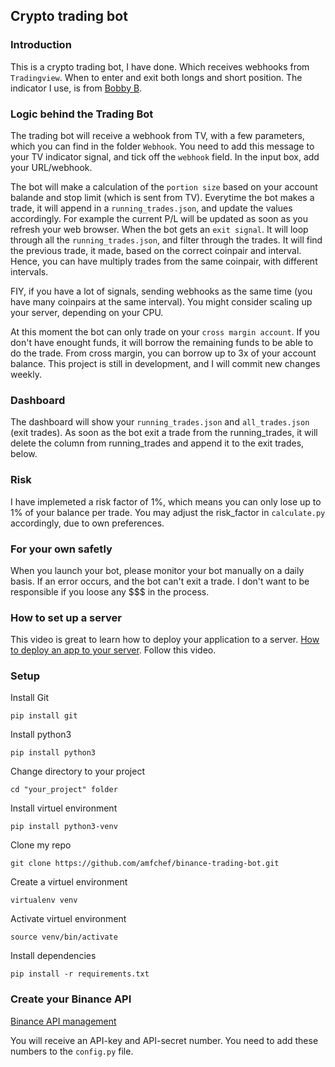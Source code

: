 ## Crypto trading bot

### Introduction
This is a crypto trading bot, I have done. Which receives webhooks from `Tradingview`.
When to enter and exit both longs and short position. The indicator I use, is from
[Bobby B](https://www.youtube.com/channel/UCs6gG84TWU2M4YqzdjoM0tQ).

### Logic behind the Trading Bot
The trading bot will receive a webhook from TV, with a few parameters, which you can find in the folder `Webhook`. 
You need to add this message to your TV indicator signal, and tick off the `webhook` field. In the input box, 
add your URL/webhook.

The bot will make a calculation of the `portion size` based on your account balande and stop limit (which is sent from TV).
Everytime the bot makes a trade, it will append in a `running_trades.json`, and update the values accordingly.
For example the current P/L will be updated as soon as you refresh your web browser.
When the bot gets an `exit signal`. It will loop through all the `running_trades.json`, and filter through the trades.
It will find the previous trade, it made, based on the correct coinpair and interval.
Hence, you can have multiply trades from the same coinpair, with different intervals.

FIY, if you have a lot of signals, sending webhooks as the same time (you have many coinpairs at the same interval).
You might consider scaling up your server, depending on your CPU.

At this moment the bot can only trade on your `cross margin account`. If you don't have enought funds, it will borrow 
the remaining funds to be able to do the trade. From cross margin, you can borrow up to 3x of your account balance.
This project is still in development, and I will commit new changes weekly.

### Dashboard
The dashboard will show your `running_trades.json` and `all_trades.json` (exit trades). As soon as the bot exit
a trade from the running_trades, it will delete the column from running_trades and append it to the exit trades, below.

### Risk
I have implemeted a risk factor of 1%, which means you can only lose up to 1% of your balance per trade. You may adjust
the risk_factor in `calculate.py` accordingly, due to own preferences.

### For your own safetly
When you launch your bot, please monitor your bot manually on a daily basis. If an error occurs, and the bot can't exit a trade. 
I don't want to be responsible if you loose any $$$ in the process.

### How to set up a server
This video is great to learn how to deploy your application to a server.
[How to deploy an app to your server](https://www.youtube.com/watch?v=goToXTC96Co).
Follow this video.


### Setup

Install Git

`pip install git`

Install python3

`pip install python3`

Change directory to your project

`cd "your_project" folder`

Install virtuel environment

`pip install python3-venv`

Clone my repo

`git clone https://github.com/amfchef/binance-trading-bot.git`

Create a virtuel environment

`virtualenv venv` 

Activate virtuel environment

`source venv/bin/activate`

Install dependencies

`pip install -r requirements.txt`


### Create your Binance API
[Binance API management](https://www.binance.com/en/my/settings/api-management)

You will receive an API-key and API-secret number. You need to add these numbers to the `config.py` file.

